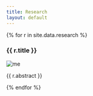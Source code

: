 ```yaml
---
title: Research
layout: default
---
```


<div>
  {% for r in site.data.research %}
      <h3 class="pb-2">{{ r.title }}</h3>
      <div class="row align-items-center pb-4">  
        <div class="col-md-3">
          <img class="project-picture img-fluid" src="{{ r.image | relative_url }}" alt="me"/>
        </div>
        <div class="col-md">
          <p>{{ r.abstract }}</p>
        </div>
      </div>
  {% endfor %}
</div>
